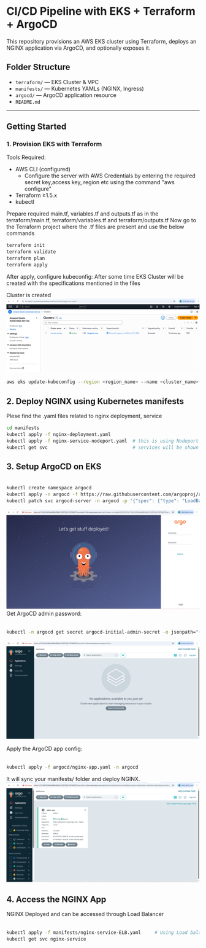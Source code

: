 
# CI/CD Pipeline with EKS + Terraform + ArgoCD

This repository provisions an AWS EKS cluster using Terraform, deploys an NGINX application via ArgoCD, and optionally exposes it.

## Folder Structure

- `terraform/` — EKS Cluster & VPC
- `manifests/` — Kubernetes YAMLs (NGINX, Ingress)
- `argocd/` — ArgoCD application resource
- `README.md`

---

##  Getting Started

### 1. Provision EKS with Terraform
Tools Required:
 - AWS CLI (configured)
   - Configure the server with AWS Credentials by entering the required secret key,access key, region etc using the command "aws configure"
 - Terraform ≥1.5.x
 - kubectl 

Prepare required main.tf, variables.tf and outputs.tf as in the terraform/main.tf, terraform/variables.tf and terraform/outputs.tf Now go to the Terraform project where the .tf files are present and use the below commands

```bash
terraform init
terraform validate
terraform plan
terraform apply
```
After apply, configure kubeconfig:
After some time EKS Cluster will be created with the specifications mentioned in the files 

Cluster is created
![Example Image](https://github.com/vijaysinga/TEST/blob/master/Images/Cluster.PNG)

```bash
aws eks update-kubeconfig --region <region_name> --name <cluster_name>
```

## 2. Deploy NGINX using Kubernetes manifests

Plese find the .yaml files related to nginx deployment, service 
```bash
cd manifests
kubectl apply -f nginx-deployment.yaml
kubectl apply -f nginx-service-nodeport.yaml  # this is using Nodeport service
kubectl get svc                               # services will be shown
```

## 3. Setup ArgoCD on EKS 
```bash

kubectl create namespace argocd
kubectl apply -n argocd -f https://raw.githubusercontent.com/argoproj/argo-cd/stable/manifests/install.yaml
kubectl patch svc argocd-server -n argocd -p '{"spec": {"type": "LoadBalancer"}}'
```
![Example Image](https://github.com/vijaysinga/TEST/blob/master/Images/ArgoCD_Deployed.PNG)
Get ArgoCD admin password:
```bash

kubectl -n argocd get secret argocd-initial-admin-secret -o jsonpath="{.data.password}" | base64 -d

```
![Example Image](https://github.com/vijaysinga/TEST/blob/master/Images/ArgoCD_Login.PNG)

Apply the ArgoCD app config:

```bash

kubectl apply -f argocd/nginx-app.yaml -n argocd
```
It will sync your manifests/ folder and deploy NGINX.
![Example Image](https://github.com/vijaysinga/TEST/blob/master/Images/Nginx-app_ArgoCD.PNG)



## 4. Access the NGINX App
NGINX Deployed and can be accessed through Load Balancer
```bash

kubectl apply -f manifests/nginx-service-ELB.yaml     # Using Load balancer service
kubectl get svc nginx-service                
```

